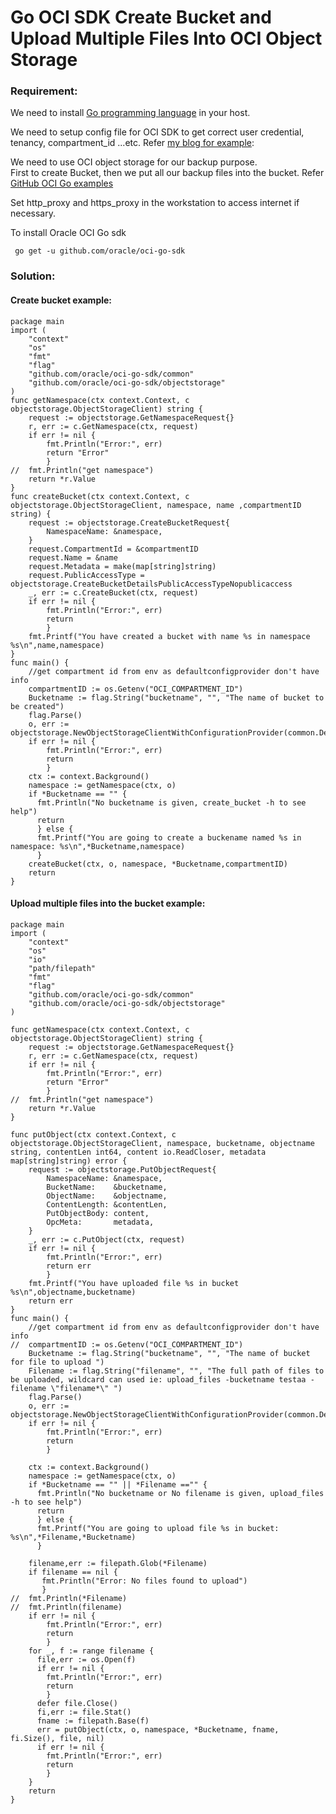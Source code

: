 # Go OCI SDK Create Bucket and Upload Multiple Files Into OCI Object Storage

###  Requirement:
We need to install [Go programming language](https://golang.org/dl/) in your host.

We need to setup config file for OCI SDK to get correct user credential, tenancy, compartment_id ...etc. Refer [my blog for example][1]:

We need to use OCI object storage for our backup purpose.  
First to create Bucket, then we put all our backup files into the bucket. Refer [GitHub OCI Go examples](https://github.com/oracle/oci-go-sdk/tree/master/example)

Set http_proxy and https_proxy in the workstation to access internet if necessary.

To install Oracle OCI Go sdk
```
 go get -u github.com/oracle/oci-go-sdk
```
###  Solution:

####  Create bucket example:
```
package main
import (
	"context"
    "os"
	"fmt"
	"flag"
	"github.com/oracle/oci-go-sdk/common"
	"github.com/oracle/oci-go-sdk/objectstorage"
)
func getNamespace(ctx context.Context, c objectstorage.ObjectStorageClient) string {
	request := objectstorage.GetNamespaceRequest{}
	r, err := c.GetNamespace(ctx, request)
	if err != nil {
		fmt.Println("Error:", err)
		return "Error"
		} 
//	fmt.Println("get namespace")
	return *r.Value
}
func createBucket(ctx context.Context, c objectstorage.ObjectStorageClient, namespace, name ,compartmentID string) {
	request := objectstorage.CreateBucketRequest{
		NamespaceName: &namespace,
	}
	request.CompartmentId = &compartmentID
	request.Name = &name
	request.Metadata = make(map[string]string)
	request.PublicAccessType = objectstorage.CreateBucketDetailsPublicAccessTypeNopublicaccess
	_, err := c.CreateBucket(ctx, request)
	if err != nil {
		fmt.Println("Error:", err)
		return
		} 
	fmt.Printf("You have created a bucket with name %s in namespace %s\n",name,namespace)
}
func main() {
    //get compartment id from env as defaultconfigprovider don't have info	
	compartmentID := os.Getenv("OCI_COMPARTMENT_ID")
    Bucketname := flag.String("bucketname", "", "The name of bucket to be created")
	flag.Parse()
	o, err := objectstorage.NewObjectStorageClientWithConfigurationProvider(common.DefaultConfigProvider())
	if err != nil {
		fmt.Println("Error:", err)
		return
		} 
	ctx := context.Background()
	namespace := getNamespace(ctx, o)
	if *Bucketname == "" { 
	  fmt.Println("No bucketname is given, create_bucket -h to see help")
	  return
	  } else {
	  fmt.Printf("You are going to create a buckename named %s in namespace: %s\n",*Bucketname,namespace)
	  }
	createBucket(ctx, o, namespace, *Bucketname,compartmentID)
	return
}
```

####  Upload multiple files into the bucket example:
```
package main
import (
	"context"
    "os"
	"io"
	"path/filepath"
	"fmt"
	"flag"
	"github.com/oracle/oci-go-sdk/common"
	"github.com/oracle/oci-go-sdk/objectstorage"
)

func getNamespace(ctx context.Context, c objectstorage.ObjectStorageClient) string {
	request := objectstorage.GetNamespaceRequest{}
	r, err := c.GetNamespace(ctx, request)
	if err != nil {
		fmt.Println("Error:", err)
		return "Error"
		} 
//	fmt.Println("get namespace")
	return *r.Value
}

func putObject(ctx context.Context, c objectstorage.ObjectStorageClient, namespace, bucketname, objectname string, contentLen int64, content io.ReadCloser, metadata map[string]string) error {
	request := objectstorage.PutObjectRequest{
		NamespaceName: &namespace,
		BucketName:    &bucketname,
		ObjectName:    &objectname,
		ContentLength: &contentLen,
		PutObjectBody: content,
		OpcMeta:       metadata,
	}
	_, err := c.PutObject(ctx, request)
	if err != nil {
		fmt.Println("Error:", err)
		return err
		} 
	fmt.Printf("You have uploaded file %s in bucket %s\n",objectname,bucketname)
	return err
}
func main() {
    //get compartment id from env as defaultconfigprovider don't have info	
//	compartmentID := os.Getenv("OCI_COMPARTMENT_ID")
    Bucketname := flag.String("bucketname", "", "The name of bucket for file to upload ")
	Filename := flag.String("filename", "", "The full path of files to be uploaded, wildcard can used ie: upload_files -bucketname testaa -filename \"filename*\" ")
	flag.Parse()
	o, err := objectstorage.NewObjectStorageClientWithConfigurationProvider(common.DefaultConfigProvider())
	if err != nil {
		fmt.Println("Error:", err)
		return
		} 
	
	ctx := context.Background()
	namespace := getNamespace(ctx, o)
	if *Bucketname == "" || *Filename =="" { 
	  fmt.Println("No bucketname or No filename is given, upload_files -h to see help")
	  return
	  } else {
	  fmt.Printf("You are going to upload file %s in bucket: %s\n",*Filename,*Bucketname)
	  }
	
	filename,err := filepath.Glob(*Filename)
	if filename == nil {
	   fmt.Println("Error: No files found to upload")
	   }
//	fmt.Println(*Filename)
//	fmt.Println(filename)
	if err != nil {
		fmt.Println("Error:", err)
		return
		} 
	for _, f := range filename {
	  file,err := os.Open(f)
	  if err != nil {
		fmt.Println("Error:", err)
		return
		}
	  defer file.Close()
	  fi,err := file.Stat()
	  fname := filepath.Base(f)
	  err = putObject(ctx, o, namespace, *Bucketname, fname, fi.Size(), file, nil)
	  if err != nil {
		fmt.Println("Error:", err)
		return
		} 
	}
	return
}
```
[1]: http://www.henryxieblogs.com/2018/10/prepare-config-file-for-python3-oci-sdk.html
